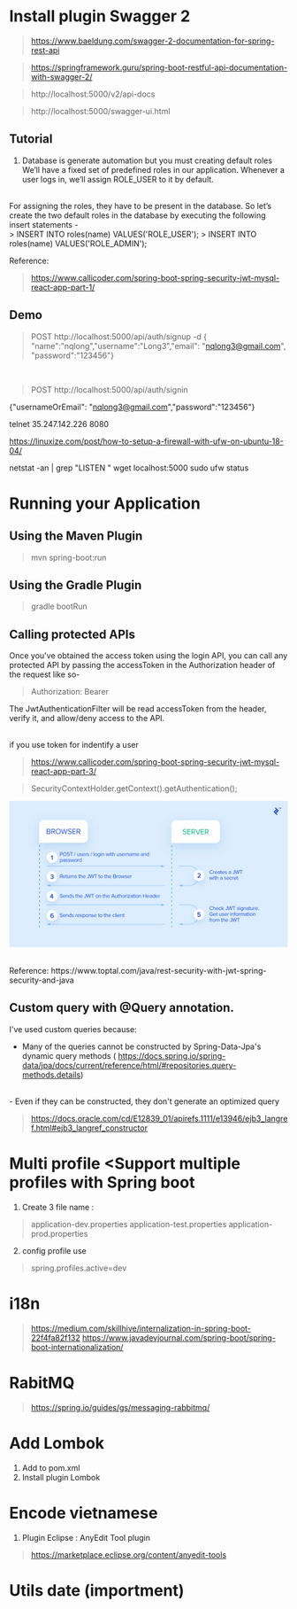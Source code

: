 # Install plugin Swagger 2
> https://www.baeldung.com/swagger-2-documentation-for-spring-rest-api

> https://springframework.guru/spring-boot-restful-api-documentation-with-swagger-2/

> http://localhost:5000/v2/api-docs

> http://localhost:5000/swagger-ui.html

## Tutorial
1. Database is generate automation but you must creating default roles </br>
We’ll have a fixed set of predefined roles in our application. Whenever a user logs in, we’ll assign ROLE_USER to it by default.
</br>
For assigning the roles, they have to be present in the database. So let’s create the two default roles in the database by executing the following insert statements -
</br>
> INSERT INTO roles(name) VALUES('ROLE_USER');
> INSERT INTO roles(name) VALUES('ROLE_ADMIN');

Reference: 
> https://www.callicoder.com/spring-boot-spring-security-jwt-mysql-react-app-part-1/

## Demo

> POST  http://localhost:5000/api/auth/signup -d 
{ "name":"nqlong","username":"Long3","email": "nqlong3@gmail.com", "password":"123456"}
</br>

> POST http://localhost:5000/api/auth/signin

{"usernameOrEmail": "nqlong3@gmail.com","password":"123456"}

 telnet 35.247.142.226 8080
 
 https://linuxize.com/post/how-to-setup-a-firewall-with-ufw-on-ubuntu-18-04/
 
 netstat -an | grep "LISTEN "
 wget localhost:5000
 sudo ufw status

 # Running your Application
 ## Using the Maven Plugin
 > mvn spring-boot:run
 ## Using the Gradle Plugin
 > gradle bootRun
 
 
## Calling protected APIs
Once you've obtained the access token using the login API, you can call any 
protected API by passing the accessToken in the Authorization header of the request like so-
 
 > Authorization: Bearer <accessToken>
 
 The JwtAuthenticationFilter will be read accessToken from the header, verify it, and allow/deny access to the API.
 
 </br>
 if you use token for indentify a user
 
 > https://www.callicoder.com/spring-boot-spring-security-jwt-mysql-react-app-part-3/
 
 > SecurityContextHolder.getContext().getAuthentication();
 
 ![alt text](https://github.com/longnguyencse/spring-login-api/blob/master/data/image/parse-token.png "JWT")
 
 </br>
 Reference: https://www.toptal.com/java/rest-security-with-jwt-spring-security-and-java

## Custom query with @Query annotation.
I've used custom queries because:
- Many of the queries cannot be constructed by Spring-Data-Jpa's dynamic query methods (
https://docs.spring.io/spring-data/jpa/docs/current/reference/html/#repositories.query-methods.details)
</br>
- Even if they can be constructed, they don't generate an optimized query

> https://docs.oracle.com/cd/E12839_01/apirefs.1111/e13946/ejb3_langref.html#ejb3_langref_constructor

# Multi profile <Support multiple profiles with Spring boot
1. Create 3 file name : 
> application-dev.properties 
> application-test.properties 
> application-prod.properties
 
2. config profile use 
> spring.profiles.active=dev

# i18n
> https://medium.com/skillhive/internalization-in-spring-boot-22f4fa82f132
> https://www.javadevjournal.com/spring-boot/spring-boot-internationalization/

# RabitMQ
> https://spring.io/guides/gs/messaging-rabbitmq/

# Add Lombok
1. Add to pom.xml
2. Install plugin Lombok

# Encode vietnamese
1. Plugin Eclipse : AnyEdit Tool plugin
> https://marketplace.eclipse.org/content/anyedit-tools

# Utils date (importment)